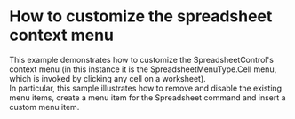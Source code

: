 # How to customize the spreadsheet context menu


<p>This example demonstrates how to customize the SpreadsheetControl's context menu (in this instance it is the SpreadsheetMenuType.Cell menu, which is invoked by clicking any cell on a worksheet).<br />
In particular, this sample illustrates how to remove and disable the existing menu items, create a menu item for the Spreadsheet command and insert a custom menu item.</p>

<br/>


